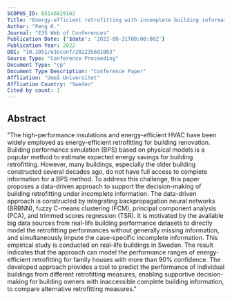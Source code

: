 ```yaml
---
SCOPUS_ID: 85146829162
Title: "Energy-efficient retrofitting with incomplete building information: a data-driven approach"
Author: "Feng K."
Journal: "E3S Web of Conferences"
Publication Date: {'$date': '2022-08-31T00:00:00Z'}
Publication Year: 2022
DOI: "10.1051/e3sconf/202235601003"
Source Type: "Conference Proceeding"
Document Type: "cp"
Document Type Description: "Conference Paper"
Affliation: "Umeå Universitet"
Affliation Country: "Sweden"
Cited by count: 1
---
```


## Abstract
"The high-performance insulations and energy-efficient HVAC have been widely employed as energy-efficient retrofitting for building renovation. Building performance simulation (BPS) based on physical models is a popular method to estimate expected energy savings for building retrofitting. However, many buildings, especially the older building constructed several decades ago, do not have full access to complete information for a BPS method. To address this challenge, this paper proposes a data-driven approach to support the decision-making of building retrofitting under incomplete information. The data-driven approach is constructed by integrating backpropagation neural networks (BRBNN), fuzzy C-means clustering (FCM), principal component analysis (PCA), and trimmed scores regression (TSR). It is motivated by the available big data sources from real-life building performance datasets to directly model the retrofitting performances without generally missing information, and simultaneously impute the case-specific incomplete information. This empirical study is conducted on real-life buildings in Sweden. The result indicates that the approach can model the performance ranges of energy-efficient retrofitting for family houses with more than 90% confidence. The developed approach provides a tool to predict the performance of individual buildings from different retrofitting measures, enabling supportive decision-making for building owners with inaccessible complete building information, to compare alternative retrofitting measures."
